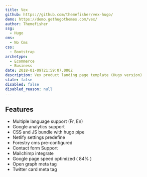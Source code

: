 ```yaml
---
title: Vex
github: https://github.com/themefisher/vex-hugo/
demo: https://demo.gethugothemes.com/vex/
author: Themefisher
ssg:
  - Hugo
cms:
  - No Cms
css:
  - Bootstrap
archetype:
  - Ecommerce
  - Business
date: 2018-01-09T21:59:07.000Z
description: Vex product landing page template (Hugo version)
stale: false
disabled: false
disabled_reason: null
---
```


## Features

- Multiple language support (Fr, En)
- Google analytics support
- CSS and JS bundle with hugo pipe
- Netlify settings predefine
- Forestry cms pre-configured
- Contact form Support
- Mailchimp integrate
- Google page speed optimized ( 84% )
- Open graph meta tag
- Twitter card meta tag
